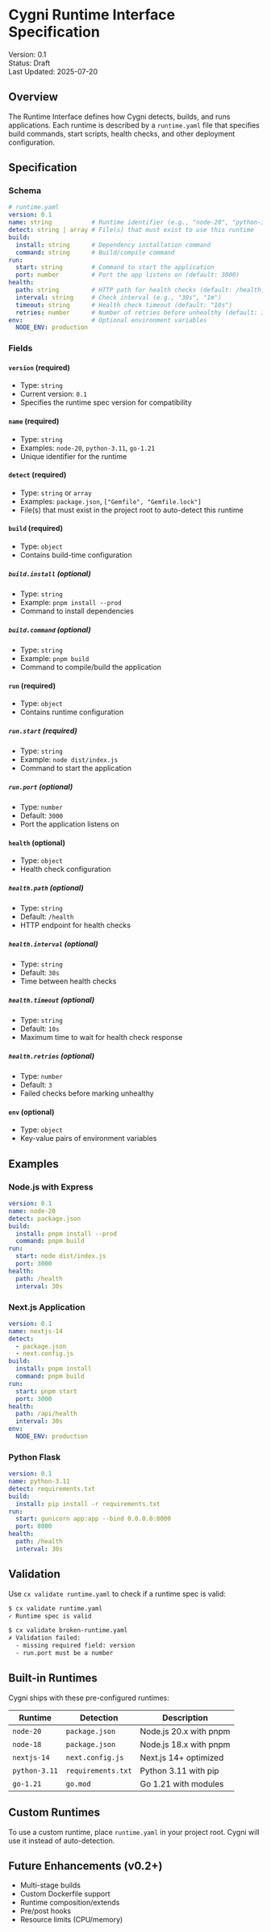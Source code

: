# Cygni Runtime Interface Specification

Version: 0.1  
Status: Draft  
Last Updated: 2025-07-20

## Overview

The Runtime Interface defines how Cygni detects, builds, and runs applications. Each runtime is described by a `runtime.yaml` file that specifies build commands, start scripts, health checks, and other deployment configuration.

## Specification

### Schema

```yaml
# runtime.yaml
version: 0.1
name: string           # Runtime identifier (e.g., "node-20", "python-3.11")
detect: string | array # File(s) that must exist to use this runtime
build:
  install: string      # Dependency installation command
  command: string      # Build/compile command
run:
  start: string        # Command to start the application
  port: number         # Port the app listens on (default: 3000)
health:
  path: string         # HTTP path for health checks (default: /health)
  interval: string     # Check interval (e.g., "30s", "1m")
  timeout: string      # Health check timeout (default: "10s")
  retries: number      # Number of retries before unhealthy (default: 3)
env:                   # Optional environment variables
  NODE_ENV: production
```

### Fields

#### `version` (required)
- Type: `string`
- Current version: `0.1`
- Specifies the runtime spec version for compatibility

#### `name` (required)
- Type: `string`
- Examples: `node-20`, `python-3.11`, `go-1.21`
- Unique identifier for the runtime

#### `detect` (required)
- Type: `string` or `array`
- Examples: `package.json`, `["Gemfile", "Gemfile.lock"]`
- File(s) that must exist in the project root to auto-detect this runtime

#### `build` (required)
- Type: `object`
- Contains build-time configuration

##### `build.install` (optional)
- Type: `string`
- Example: `pnpm install --prod`
- Command to install dependencies

##### `build.command` (optional)
- Type: `string`
- Example: `pnpm build`
- Command to compile/build the application

#### `run` (required)
- Type: `object`
- Contains runtime configuration

##### `run.start` (required)
- Type: `string`
- Example: `node dist/index.js`
- Command to start the application

##### `run.port` (optional)
- Type: `number`
- Default: `3000`
- Port the application listens on

#### `health` (optional)
- Type: `object`
- Health check configuration

##### `health.path` (optional)
- Type: `string`
- Default: `/health`
- HTTP endpoint for health checks

##### `health.interval` (optional)
- Type: `string`
- Default: `30s`
- Time between health checks

##### `health.timeout` (optional)
- Type: `string`
- Default: `10s`
- Maximum time to wait for health check response

##### `health.retries` (optional)
- Type: `number`
- Default: `3`
- Failed checks before marking unhealthy

#### `env` (optional)
- Type: `object`
- Key-value pairs of environment variables

## Examples

### Node.js with Express

```yaml
version: 0.1
name: node-20
detect: package.json
build:
  install: pnpm install --prod
  command: pnpm build
run:
  start: node dist/index.js
  port: 3000
health:
  path: /health
  interval: 30s
```

### Next.js Application

```yaml
version: 0.1
name: nextjs-14
detect: 
  - package.json
  - next.config.js
build:
  install: pnpm install
  command: pnpm build
run:
  start: pnpm start
  port: 3000
health:
  path: /api/health
  interval: 30s
env:
  NODE_ENV: production
```

### Python Flask

```yaml
version: 0.1
name: python-3.11
detect: requirements.txt
build:
  install: pip install -r requirements.txt
run:
  start: gunicorn app:app --bind 0.0.0.0:8000
  port: 8000
health:
  path: /health
  interval: 30s
```

## Validation

Use `cx validate runtime.yaml` to check if a runtime spec is valid:

```bash
$ cx validate runtime.yaml
✓ Runtime spec is valid

$ cx validate broken-runtime.yaml
✗ Validation failed:
  - missing required field: version
  - run.port must be a number
```

## Built-in Runtimes

Cygni ships with these pre-configured runtimes:

| Runtime | Detection | Description |
|---------|-----------|-------------|
| `node-20` | `package.json` | Node.js 20.x with pnpm |
| `node-18` | `package.json` | Node.js 18.x with pnpm |
| `nextjs-14` | `next.config.js` | Next.js 14+ optimized |
| `python-3.11` | `requirements.txt` | Python 3.11 with pip |
| `go-1.21` | `go.mod` | Go 1.21 with modules |

## Custom Runtimes

To use a custom runtime, place `runtime.yaml` in your project root. Cygni will use it instead of auto-detection.

## Future Enhancements (v0.2+)

- Multi-stage builds
- Custom Dockerfile support
- Runtime composition/extends
- Pre/post hooks
- Resource limits (CPU/memory)